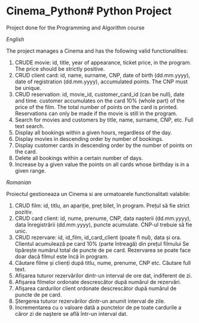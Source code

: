 # Cinema_Python# Python Project
Project done for the Programming and Algorithm course

*English*


The project manages a Cinema and has the following valid functionalities:
	
1. CRUDE movie: id, title, year of appearance, ticket price, in the program. The price should be strictly positive.
2. CRUD client card: id, name, surname, CNP, date of birth (dd.mm.yyyy), date of registration (dd.mm.yyyy), accumulated points. The CNP must be unique.
3. CRUD reservation: id, movie_id, customer_card_id (can be null), date and time. customer accumulates on the card 10% (whole part) of the price of the film. 
The total number of points on the card is printed. Reservations can only be made if the movie is still in the program.
4. Search for movies and customers by title, name, surname, CNP, etc. Full text search.
5. Display all bookings within a given hours, regardless of the day.
6. Display movies in descending order by number of bookings.
7. Display customer cards in descending order by the number of points on the card.
8. Delete all bookings within a certain number of days.
9. Increase by a given value the points on all cards whose birthday is in a given range.




*Romanian*

Proiectul gestioneaza un Cinema si are urmatoarele functionalitati valabile:

1. CRUD film: id, titlu, an apariție, preț bilet, în program. Prețul să fie strict pozitiv. 
2. CRUD card client: id, nume, prenume, CNP, data nașterii (dd.mm.yyyy), data înregistrării
(dd.mm.yyyy), puncte acumulate. CNP-ul trebuie să fie unic.
3. CRUD rezervare: id, id_film, id_card_client (poate fi nul), data și ora. Clientul
acumulează pe card 10% (parte întreagă) din prețul filmului Se tipărește numărul total
de puncte de pe card. Rezervarea se poate face doar dacă filmul este încă în program.
4. Căutare filme și clienți după titlu, nume, prenume, CNP etc. Căutare full text.
5. Afișarea tuturor rezervărilor dintr-un interval de ore dat, indiferent de zi.
6. Afișarea filmelor ordonate descrescător după numărul de rezervări.
7. Afișarea cardurilor client ordonate descrescător după numărul de puncte de pe card.
8. Ștergerea tuturor rezervărilor dintr-un anumit interval de zile.
9. Incrementarea cu o valoare dată a punctelor de pe toate cardurile a căror zi de naștere
se află într-un interval dat.
